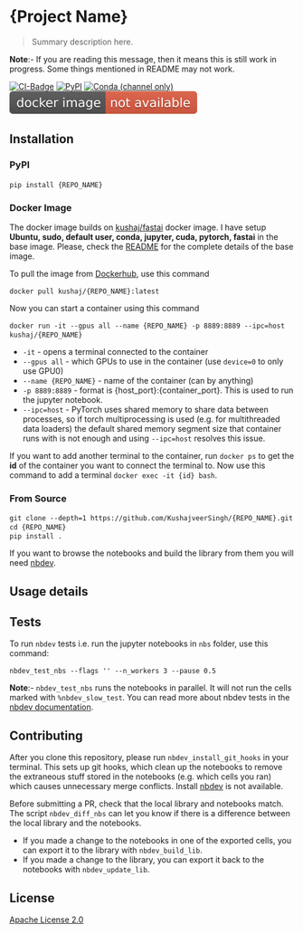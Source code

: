 # {Project Name}
> Summary description here.


**Note**:- If you are reading this message, then it means this is still work in progress. Some things mentioned in README may not work.

[![CI-Badge](https://github.com/KushajveerSingh/{REPO_NAME}/workflows/CI/badge.svg)](https://github.com/KushajveerSingh/{REPO_NAME}/actions?query=workflow%3ACI) [![PyPI](https://img.shields.io/pypi/v/{REPO_NAME}?color=blue&label=pypi%20version)](https://pypi.org/project/{REPO_NAME}/#description) [![Conda (channel only)](https://img.shields.io/conda/vn/kushajveersingh/{REPO_NAME}?color=seagreen&label=conda%20version)](https://anaconda.org/kushajveersingh/{REPO_NAME}) [![Docker](https://raw.githubusercontent.com/KushajveerSingh/nbdev_template/master/docs/images/docker%20image-not%20available-red.svg)](https://hub.docker.com/repository/docker/kushaj/{REPO_NAME})

<!-- START doctoc -->
<!-- END doctoc -->

## Installation

### PyPI
```
pip install {REPO_NAME}
```

### Docker Image
The docker image builds on [kushaj/fastai](https://hub.docker.com/repository/docker/kushaj/fastai) docker image. I have setup **Ubuntu, sudo, default user, conda, jupyter, cuda, pytorch, fastai** in the base image. Please, check the [README](https://hub.docker.com/repository/docker/kushaj/fastai/) for the complete details of the base image.

To pull the image from [Dockerhub](https://hub.docker.com/repository/docker/kushaj/{REPO_NAME}), use this command
```
docker pull kushaj/{REPO_NAME}:latest
```

Now you can start a container using this command
```
docker run -it --gpus all --name {REPO_NAME} -p 8889:8889 --ipc=host kushaj/{REPO_NAME}
```

* `-it` - opens a terminal connected to the container
* `--gpus all` - which GPUs to use in the container (use `device=0` to only use GPU0)
* `--name {REPO_NAME}` - name of the container (can by anything)
* `-p 8889:8889` - format is {host_port}:{container_port}. This is used to run the jupyter notebook. 
* `--ipc=host` - PyTorch uses shared memory to share data between processes, so if torch multiprocessing is used (e.g. for multithreaded data loaders) the default shared memory segment size that container runs with is not enough and using `--ipc=host` resolves this issue.

If you want to add another terminal to the container, run `docker ps` to get the **id** of the container you want to connect the terminal to. Now use this command to add a terminal `docker exec -it {id} bash`.

### From Source
```
git clone --depth=1 https://github.com/KushajveerSingh/{REPO_NAME}.git
cd {REPO_NAME}
pip install .
```

If you want to browse the notebooks and build the library from them you will need [nbdev](https://nbdev.fast.ai/).

## Usage details

## Tests
To run `nbdev` tests i.e. run the jupyter notebooks in `nbs` folder, use this command:
```
nbdev_test_nbs --flags '' --n_workers 3 --pause 0.5
```

**Note**:- `nbdev_test_nbs` runs the notebooks in parallel. It will not run the cells marked with `%nbdev_slow_test`. You can read more about nbdev tests in the [nbdev documentation](https://nbdev.fast.ai/test.html).

## Contributing
After you clone this repository, please run `nbdev_install_git_hooks` in your terminal. This sets up git hooks, which clean up the notebooks to remove the extraneous stuff stored in the notebooks (e.g. which cells you ran) which causes unnecessary merge conflicts. Install [nbdev](https://github.com/fastai/nbdev) is not available.

Before submitting a PR, check that the local library and notebooks match. The script `nbdev_diff_nbs` can let you know if there is a difference between the local library and the notebooks.
* If you made a change to the notebooks in one of the exported cells, you can export it to the library with `nbdev_build_lib`.
* If you made a change to the library, you can export it back to the notebooks with `nbdev_update_lib`.

## License
[Apache License 2.0](LICENSE)
